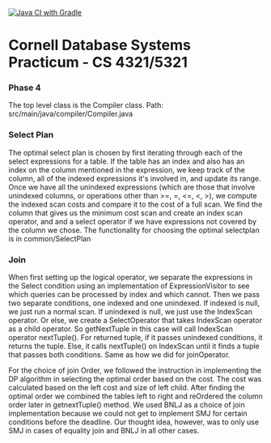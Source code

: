 [![Java CI with Gradle](https://github.com/CornellDB/db_practicum/actions/workflows/gradle.yml/badge.svg)](https://github.com/CornellDB/db_practicum/actions/workflows/gradle.yml)

# Cornell Database Systems Practicum - CS 4321/5321
### Phase 4

The top level class is the Compiler class.
Path: src/main/java/compiler/Compiler.java

### Select Plan
The optimal select plan is chosen by first iterating through each of the select expressions for a table. If the table has an index and
also has an index on the column mentioned in the expression, we keep track of the column, all of the indexed expressions it's
involved in, and update its range. Once we have all the unindexed expressions (which are those that involve unindexed columns, or operations other than >=, =, <=, <, >), 
we compute the indexed scan costs and compare it to the cost of a full scan. We find the column that gives us the minimum cost scan and create an index scan operator, and
and a select operator if we have expressions not covered by the column we chose. The functionality for choosing the optimal selectplan is in common/SelectPlan

### Join
When first setting up the logical operator, we separate the expressions in the Select condition using an implementation of ExpressionVisitor to see which queries can be processed by index and which cannot. 
Then we pass two separate conditions, one indexed and one unindexed. If indexed is null, we just run a normal scan. If unindexed is null, we just use the IndexScan operator. Or else, we create a SelectOperator that takes  IndexScan operator as a child operator. 
So getNextTuple in this case will call IndexScan operator nextTuple(). For returned tuple, if it passes unindexed conditions, it returns the tuple. Else, it calls nextTuple() on IndexScan until it finds a tuple that passes both conditions. Same as how we did for joinOperator.

For the choice of join Order, we followed the instruction in implementing the DP algorithm in selecting the optimal order based on the cost. The cost was calculated based on the left cost and size of left child. After finding the optimal order we combined the tables left to right and reOrdered the column order later in getnextTuple() method. 
We used BNLJ as a choice of join implementation because we could not get to implement SMJ for certain conditions before the deadline. Our thought idea, however, was to only use SMJ in cases of equality join and BNLJ in all other cases. 


